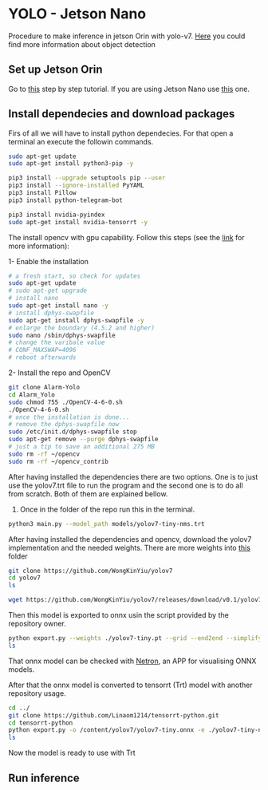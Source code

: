 # YOLO - Jetson Nano

Procedure to make inference in jetson Orin with yolo-v7. [Here](Object_detection_methods.md) you could find more information about object detection

## Set up Jetson Orin

Go to [this](https://developer.nvidia.com/embedded/learn/get-started-jetson-agx-orin-devkit) step by step tutorial. If you are using Jetson Nano use [this](https://developer.nvidia.com/embedded/learn/get-started-jetson-nano-devkit#intro) one.

## Install dependecies and download packages

Firs of all we will have to install python dependecies. For that open a terminal an execute the followin commands.

```bash
sudo apt-get update
sudo apt-get install python3-pip -y

pip3 install --upgrade setuptools pip --user
pip3 install --ignore-installed PyYAML
pip3 install Pillow
pip3 install python-telegram-bot

pip3 install nvidia-pyindex
sudo apt-get install nvidia-tensorrt -y
```

The install opencv with gpu capability. Follow this steps (see the [link](https://qengineering.eu/install-opencv-4.5-on-jetson-nano.html) for more information):

1- Enable the installation

```bash
# a fresh start, so check for updates
sudo apt-get update
# sudo apt-get upgrade
# install nano
sudo apt-get install nano -y
# install dphys-swapfile
sudo apt-get install dphys-swapfile -y
# enlarge the boundary (4.5.2 and higher) 
sudo nano /sbin/dphys-swapfile
# change the varibale value
# CONF_MAXSWAP=4096
# reboot afterwards

```

2- Install the repo and OpenCV

```bash
git clone Alarm-Yolo
cd Alarm_Yolo
sudo chmod 755 ./OpenCV-4-6-0.sh
./OpenCV-4-6-0.sh
# once the installation is done...
# remove the dphys-swapfile now
sudo /etc/init.d/dphys-swapfile stop
sudo apt-get remove --purge dphys-swapfile
# just a tip to save an additional 275 MB
sudo rm -rf ~/opencv
sudo rm -rf ~/opencv_contrib 
```

After having installed the dependencies there are two options. One is to just use the yolov7.trt file to run the program and the second one is to do all from scratch. Both of them are explained bellow.

1. Once in the folder of the repo run this in the terminal.

```bash
python3 main.py --model_path models/yolov7-tiny-nms.trt
```

After having installed the dependencies and opencv, download the yolov7 implementation and the needed weights. There are more weights into [this](https://github.com/WongKinYiu/yolov7/releases) folder

```bash
git clone https://github.com/WongKinYiu/yolov7
cd yolov7
ls

wget https://github.com/WongKinYiu/yolov7/releases/download/v0.1/yolov7-tiny.pt
```

Then this model is exported to onnx usin the script provided by the repository owner.

```bash
python export.py --weights ./yolov7-tiny.pt --grid --end2end --simplify --topk-all 100 --iou-thres 0.65 --conf-thres 0.35 --img-size 640 640
ls
```

That onnx model can be checked with [Netron](https://netron.app), an APP for visualising ONNX models.

After that the onnx model is converted to tensorrt (Trt) model with another repository usage.

```bash
cd ../
git clone https://github.com/Linaom1214/tensorrt-python.git
cd tensorrt-python
python export.py -o /content/yolov7/yolov7-tiny.onnx -e ./yolov7-tiny-nms.trt -p fp16
ls
```

Now the model is ready to use with Trt

## Run inference

